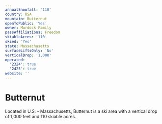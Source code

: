 ```yaml
---
annualSnowfall: '110'
country: USA
mountain: Butternut
openToPublic: 'Yes'
owner: Murdock Family
passAffiliations: Freedom
skiableAcres: '110'
skied: 'Yes'
state: Massachusetts
surfaceLiftsOnly: 'No'
verticalDrop: '1,000'
operated:
  '2324': true
  '2425': true
website: ''
---
```



# Butternut

Located in U.S. - Massachusetts, Butternut is a ski area with a vertical drop of 1,000 feet and 110 skiable acres.
